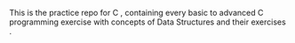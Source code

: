 This is the practice repo for C , containing every basic to advanced C programming exercise with concepts of Data Structures and their exercises .
